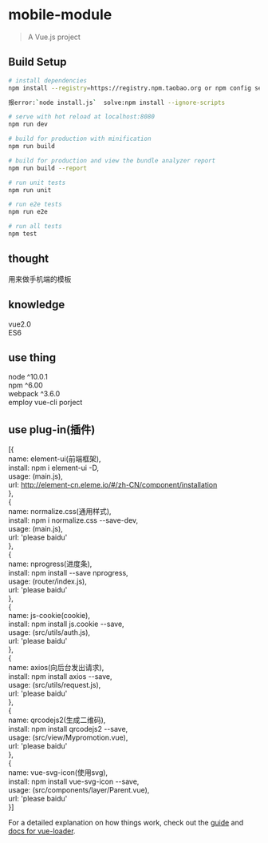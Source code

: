# mobile-module

> A Vue.js project

## Build Setup

``` bash
# install dependencies
npm install --registry=https://registry.npm.taobao.org or npm config set registry https://registry.npm.taobao.org then npm install

报error:`node install.js`  solve:npm install --ignore-scripts

# serve with hot reload at localhost:8080
npm run dev

# build for production with minification
npm run build

# build for production and view the bundle analyzer report
npm run build --report

# run unit tests
npm run unit

# run e2e tests
npm run e2e

# run all tests
npm test
```
## thought
用来做手机端的模板

## knowledge
vue2.0<br/>
ES6<br/>


## use thing
node ^10.0.1<br/>
npm ^6.00<br/>
webpack ^3.6.0<br/>
employ vue-cli porject

## use plug-in(插件)
[{<br/>
 name: element-ui(前端框架),<br/>
 install: npm i element-ui -D,<br/>
 usage: (main.js),<br/>
 url: http://element-cn.eleme.io/#/zh-CN/component/installation<br/>
},<br/>
{<br/>
 name: normalize.css(通用样式),<br/>
 install: npm i normalize.css --save-dev,<br/>
 usage: (main.js),<br/>
 url: 'please baidu'<br/>
},<br/>
{<br/>
 name: nprogress(进度条),<br/>
 install: npm install --save nprogress,<br/>
 usage: (router/index.js),<br/>
 url: 'please baidu'<br/>
},<br/>
{<br/>
 name: js-cookie(cookie),<br/>
 install: npm install js.cookie --save,<br/>
 usage: (src/utils/auth.js),<br/>
 url: 'please baidu'<br/>
},<br/>
{<br/>
 name: axios(向后台发出请求),<br/>
 install: npm install axios --save,<br/>
 usage: (src/utils/request.js),<br/>
 url: 'please baidu'<br/>
},<br/>
{<br/>
 name: qrcodejs2(生成二维码),<br/>
 install: npm install qrcodejs2 --save,<br/>
 usage: (src/view/Mypromotion.vue),<br/>
 url: 'please baidu'<br/>
},<br/>
{<br/>
 name: vue-svg-icon(使用svg),<br/>
 install: npm install vue-svg-icon --save,<br/>
 usage: (src/components/layer/Parent.vue),<br/>
 url: 'please baidu'<br/>
}]


For a detailed explanation on how things work, check out the [guide](http://vuejs-templates.github.io/webpack/) and [docs for vue-loader](http://vuejs.github.io/vue-loader).


